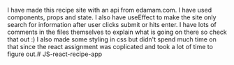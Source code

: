 I have made this recipe site with an api from edamam.com. I have used components, props and state. I also have useEffect to make the site only search for information after user clicks submit or hits enter. I have lots of comments in the files themselves to explain what is going on there so check that out :) I also made some styling in css but didn't spend much time on that since the react assignment was coplicated and took a lot of time to figure out.#   J S - r e a c t - r e c i p e - a p p  
 